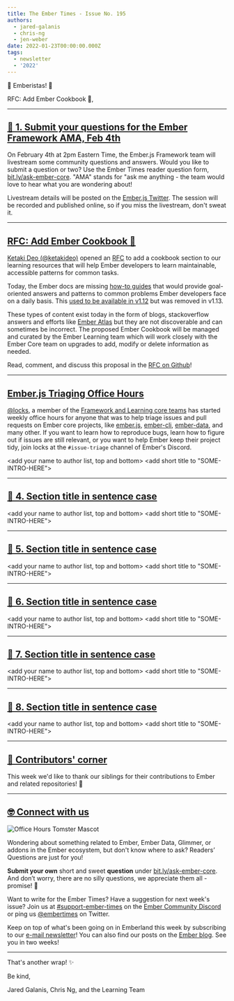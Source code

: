 ```yaml
---
title: The Ember Times - Issue No. 195
authors:
  - jared-galanis
  - chris-ng
  - jen-weber
date: 2022-01-23T00:00:00.000Z
tags:
  - newsletter
  - '2022'
---
```


👋 Emberistas! 🐹

<SOME-INTRO-HERE-TO-KEEP-THEM-SUBSCRIBERS-READING>
RFC: Add Ember Cookbook 🍳,

---

## [🐹 1. Submit your questions for the Ember Framework AMA, Feb 4th](section-url)

On February 4th at 2pm Eastern Time, the Ember.js Framework team will livestream some community questions and answers.
Would you like to submit a question or two?
Use the Ember Times reader question form, <a href="https://bit.ly/ask-ember-core" target="rq">bit.ly/ask-ember-core</a>.
"AMA" stands for "ask me anything - the team would love to hear what you are wondering about!
  
Livestream details will be posted on the [Ember.js Twitter](https://twitter.com/emberjs).
The session will be recorded and published online, so if you miss the livestream, don't sweat it.

---

## [RFC: Add Ember Cookbook 🍳](https://github.com/emberjs/rfcs/pull/786)

[Ketaki Deo (@ketakideo)](https://github.com/ketakideo) opened an [RFC](https://github.com/emberjs/rfcs/pull/786) to add a cookbook section to our learning resources that will help Ember developers to learn maintainable, accessible patterns for common tasks.

Today, the Ember docs are missing [how-to guides](https://documentation.divio.com/how-to-guides/) that would provide goal-oriented answers and patterns to common problems Ember developers face on a daily basis. This [used to be available in v1.12](https://guides.emberjs.com/v1.12.0/cookbook/) but was removed in v1.13.

These types of content exist today in the form of blogs, stackoverflow answers and efforts like [Ember Atlas](https://www.notion.so/emberatlas/The-Ember-Atlas-4094f81c86c34badb4a562ed29414ae1) but they are not discoverable and can sometimes be incorrect. The proposed Ember Cookbook will be managed and curated by the Ember Learning team which will work closely with the Ember Core team on upgrades to add, modify or delete information as needed.

Read, comment, and discuss this proposal in the [RFC on Github](https://github.com/emberjs/rfcs/pull/786)!

---

## [Ember.js Triaging Office Hours](section-url)
  
[@locks](https://github.com/locks), a member of the [Framework and Learning core teams](https://emberjs.com/teams/) has started weekly office hours for anyone that was to help triage issues and pull requests on Ember core projects, like [ember.js](https://github.com/emberjs/ember.js/), [ember-cli](https://github.com/ember-cli/ember-cli), [ember-data](https://github.com/emberjs/data), and many other.
If you want to learn how to reproduce bugs, learn how to figure out if issues are still relevant, or you want to help Ember keep their project tidy, join locks at the `#issue-triage` channel of Ember's Discord.

<change section title emoji>
<consider adding some bold to your paragraph>
<add the contributor in the post in format "FirstName LastName (@githubUserName)" linked to their GitHub account>
<please include link to external article/repo/etc in paragraph / body text, not just header title above>

<add your name to author list, top and bottom>
<add short title to "SOME-INTRO-HERE">

---

## [🐹 4. Section title in sentence case](section-url)

<change section title emoji>
<consider adding some bold to your paragraph>
<add the contributor in the post in format "FirstName LastName (@githubUserName)" linked to their GitHub account>
<please include link to external article/repo/etc in paragraph / body text, not just header title above>

<add your name to author list, top and bottom>
<add short title to "SOME-INTRO-HERE">

---

## [🐹 5. Section title in sentence case](section-url)

<change section title emoji>
<consider adding some bold to your paragraph>
<add the contributor in the post in format "FirstName LastName (@githubUserName)" linked to their GitHub account>
<please include link to external article/repo/etc in paragraph / body text, not just header title above>

<add your name to author list, top and bottom>
<add short title to "SOME-INTRO-HERE">

---

## [🐹 6. Section title in sentence case](section-url)

<change section title emoji>
<consider adding some bold to your paragraph>
<add the contributor in the post in format "FirstName LastName (@githubUserName)" linked to their GitHub account>
<please include link to external article/repo/etc in paragraph / body text, not just header title above>

<add your name to author list, top and bottom>
<add short title to "SOME-INTRO-HERE">

---

## [🐹 7. Section title in sentence case](section-url)

<change section title emoji>
<consider adding some bold to your paragraph>
<add the contributor in the post in format "FirstName LastName (@githubUserName)" linked to their GitHub account>
<please include link to external article/repo/etc in paragraph / body text, not just header title above>

<add your name to author list, top and bottom>
<add short title to "SOME-INTRO-HERE">

---

## [🐹 8. Section title in sentence case](section-url)

<change section title emoji>
<consider adding some bold to your paragraph>
<add the contributor in the post in format "FirstName LastName (@githubUserName)" linked to their GitHub account>
<please include link to external article/repo/etc in paragraph / body text, not just header title above>

<add your name to author list, top and bottom>
<add short title to "SOME-INTRO-HERE">

---

## [👏 Contributors' corner](https://guides.emberjs.com/release/contributing/repositories/)

<p>This week we'd like to thank our siblings for their contributions to Ember and related repositories! 💖</p>

---

## [🤓 Connect with us](https://docs.google.com/forms/d/e/1FAIpQLScqu7Lw_9cIkRtAiXKitgkAo4xX_pV1pdCfMJgIr6Py1V-9Og/viewform)

<div class="blog-row">
  <img class="float-right small transparent padded" alt="Office Hours Tomster Mascot" title="Readers' Questions" src="/images/tomsters/officehours.png" />

  <p>Wondering about something related to Ember, Ember Data, Glimmer, or addons in the Ember ecosystem, but don't know where to ask? Readers’ Questions are just for you!</p>

  <p><strong>Submit your own</strong> short and sweet <strong>question</strong> under <a href="https://bit.ly/ask-ember-core" target="rq">bit.ly/ask-ember-core</a>. And don’t worry, there are no silly questions, we appreciate them all - promise! 🤞</p>

  <p>Want to write for the Ember Times? Have a suggestion for next week's issue? Join us at <a href="https://discordapp.com/channels/480462759797063690/485450546887786506">#support-ember-times</a> on the <a href="https://discord.gg/emberjs">Ember Community Discord</a> or ping us <a href="https://twitter.com/embertimes">@embertimes</a> on Twitter.</p>

  <p>Keep on top of what's been going on in Emberland this week by subscribing to our <a href="https://embertimes.substack.com/">e-mail newsletter</a>! You can also find our posts on the <a href="https://blog.emberjs.com/tag/newsletter">Ember blog</a>. See you in two weeks!</p>
</div>

---

That's another wrap! ✨

Be kind,

Jared Galanis, Chris Ng, and the Learning Team
